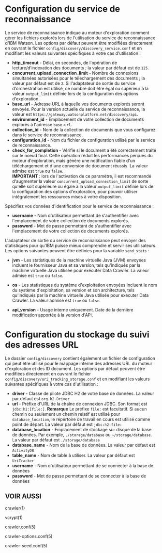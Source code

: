 # Configuration du service de reconnaissance
Le service de reconnaissance indique au moteur d'exploration comment gérer les fichiers explorés lors de l'utilisation du service de reconnaissance d'IBM Watson. 
Les options par défaut peuvent être modifiées directement en ouvrant le fichier
`config/discovery/discovery_service.conf` et en modifiant les valeurs suivantes spécifiques à votre
cas d'utilisation :

*  **http_timeout** - Délai, en secondes, de l'opération de lecture/d'indexation des documents ; la valeur par défaut est de `125`.
*  **concurrent_upload_connection_limit** - Nombre de connexions simultanées autorisées pour le téléchargement des documents ; la valeur par défaut est de `2`. Si l'adaptateur de sortie du service d'orchestration est utilisé, ce nombre doit être égal ou supérieur à la valeur `output_limit` définie lors de la configuration des options d'exploration. 
*  **base_url** - Adresse URL à laquelle vos documents explorés seront envoyés. Pour la version actuelle du service de reconnaissance, la valeur est `https://gateway.watsonplatform.net/discovery/api`.
*  **environment_id** - Emplacement de votre collection de documents explorés à l'adresse `base-url`.
*  **collection_id** - Nom de la collection de documents que vous configurez dans le service de reconnaissance.
*  **configuration_id** - Nom du fichier de configuration utilisé par le service de reconnaissance.
*  **check_for_completion** - Vérifie si le document a été correctement traité sur le noeud final. Cette opération réduit les performances perçues du moteur d'exploration, mais génère une notification fiable d'un téléchargement et d'une conversion de document réussis. La valeur admise est `true` ou `false`.  
**IMPORTANT** : lors de l'activation de ce paramètre, il est recommandé d'augmenter la valeur `concurrent_upload_connection_limit` de sorte qu'elle soit supérieure ou égale à la valeur `output_limit` définie lors de la configuration des options d'exploration, pour pouvoir utiliser intégralement les ressources mises à votre disposition. 

Spécifiez vos données d'identification pour le service de reconnaissance : 
*  **username** - Nom d'utilisateur permettant de s'authentifier avec l'emplacement de votre collection de documents explorés. 
*  **password** - Mot de passe permettant de s'authentifier avec l'emplacement de votre collection de documents explorés. 

L'adaptateur de sortie du service de reconnaissance peut envoyer des statistiques pour qu'IBM puisse mieux comprendre et servir ses utilisateurs. Les options suivantes peuvent être définies pour la variable `send_stats` :
*  **jvm** - Les statistiques de la machine virtuelle Java (JVM) envoyées incluent le fournisseur Java et sa version, tels qu'indiqués par la machine virtuelle Java utilisée pour exécuter Data Crawler. La valeur admise est `true` ou `false`.
*  **os** - Les statistiques du système d'exploitation envoyées incluent le nom du système d'exploitation, sa version et son architecture, tels qu'indiqués par la machine virtuelle Java utilisée pour exécuter Data Crawler. La valeur admise est `true` ou `false`.

*  **api_version** - Usage interne uniquement. Date de la dernière modification apportée à la version d'API.

# Configuration du stockage du suivi des adresses URL
Le dossier `config/discovery` contient également un fichier de configuration qui peut être utilisé pour le mappage interne des adresses URL du moteur d'exploration et des ID document. 
Les options par défaut peuvent être modifiées directement en ouvrant le fichier
`config/discovery/uri_tracking_storage.conf` et en modifiant les valeurs suivantes spécifiques à votre
cas d'utilisation :

*  **driver** - Classe de pilote JDBC H2 de votre base de données. La valeur par défaut est `org.h2.Driver`
*  **url** - Préfixe d'URL de la chaîne de connexion JDBC. Son format est `jdbc:h2:[file:]`. **Remarque** Le préfixe `file:` est facultatif. Si aucun chemin ou seulement un chemin relatif est utilisé pour `database_location`, le répertoire de travail en cours est utilisé comme point de départ. La valeur par défaut est `jdbc:h2:file:`
*  **database_location** - Emplacement de stockage sur disque de la base de données. Par exemple, `./storage/database` ou `~/storage/database`. La valeur par défaut est `./storage/database`
*  **database_name** - Nom de la base de données. La valeur par défaut est `ActivityDB`
*  **table_name** - Nom de table à utiliser. La valeur par défaut est `UriTracker`
*  **username** - Nom d'utilisateur permettant de se connecter à la base de données
*  **password** - Mot de passe permettant de se connecter à la base de données

## VOIR AUSSI

crawler(1)

vcrypt(1)

crawler.conf(5)

crawler-options.conf(5)

crawler-seed.conf(5)
